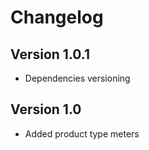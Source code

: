 # Changelog

## Version 1.0.1

- Dependencies versioning

## Version 1.0

- Added product type meters